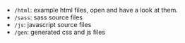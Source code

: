 * `/html`: example html files, open and have a look at them.
* `/sass`: sass source files
* `/js`: javascript source files
* `/gen`: generated css and js files
